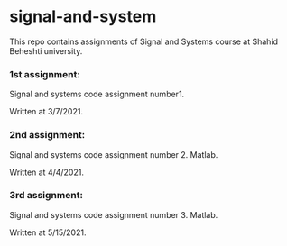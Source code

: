 # signal-and-system
This repo contains assignments of Signal and Systems course at Shahid Beheshti university.

### 1st assignment:
Signal and systems code assignment number1.

Written at  3/7/2021.


### 2nd assignment:
Signal and systems code assignment number 2. Matlab.

Written at 4/4/2021.


### 3rd assignment:
Signal and systems code assignment number 3. Matlab.

Written at 5/15/2021.
